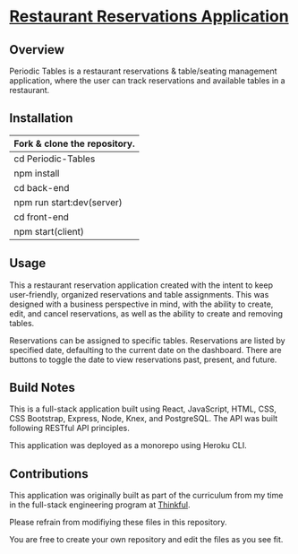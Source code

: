 # [Restaurant Reservations Application](https://reservation-app-client.herokuapp.com/dashboard)

## Overview
Periodic Tables is a restaurant reservations & table/seating management application, where the user can track reservations and available tables in a restaurant.

## Installation
Fork & clone the repository. |
---------------------------- |
cd Periodic-Tables           |
npm install                  |
cd back-end                  |
npm run start:dev(server)    |
cd front-end                 |
npm start(client)            |

## Usage
This a restaurant reservation application created with the intent to keep user-friendly, organized reservations and table assignments. This was designed with a business perspective in mind, with the ability to create, edit, and cancel reservations, as well as the ability to create and removing tables.

Reservations can be assigned to specific tables.
Reservations are listed by specified date, defaulting to the current date on the dashboard.
There are buttons to toggle the date to view reservations past, present, and future.

## Build Notes
This is a full-stack application built using React, JavaScript, HTML, CSS, CSS Bootstrap, Express, Node, Knex, and PostgreSQL. The API was built following RESTful API principles. 

This application was deployed as a monorepo using Heroku CLI.

## Contributions
This application was originally built as part of the curriculum from my time in the full-stack engineering program at [Thinkful](https://www.thinkful.com/).

Please refrain from modifiying these files in this repository.

You are free to create your own repository and edit the files as you see fit.
